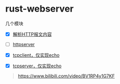 # rust-webserver

几个模块

- [x] [解析HTTP报文内容](./http)
- [ ] [httpserver](./httpserver)
- [x] [tcpclient，仅实现echo](./tcpclient)
- [x] [tcpserver，仅实现echo](./tcpclient)


> https://www.bilibili.com/video/BV1RP4y1G7KF